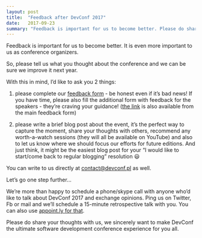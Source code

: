 ```yaml
---
layout: post
title: 	"Feedback after DevConf 2017"
date: 	2017-09-23
summary: "Feedback is important for us to become better. Please do share your thoughts about DevConf 2017 with us."
---
```

Feedback is important for us to become better. It is even more important to us as conference organizers.

So, please tell us what you thought about the conference and we can be sure we improve it next year.

With this in mind, I’d like to ask you 2 things:

1) please complete our [feedback form](https://devconf.typeform.com/to/qYMj6w) - be honest even if it’s bad news!
If you have time, please also fill the additional form with feedback for the speakers - they’re craving your guidance! ([the link](https://devconf.typeform.com/to/SrOlS8) is also available from the main feedback form)

2) please write a brief blog post about the event, it’s the perfect way to capture the moment, share your thoughts with others, recommend any worth-a-watch sessions (they will all be available on YouTube) and also to let us know where we should focus our efforts for future editions. And just think, it might be the easiest blog post for your “I would like to start/come back to regular blogging” resolution 😃

You can write to us directly at [contact@devconf.pl](mailto:contact@devconf.pl) as well.

Let’s go one step further...

We’re more than happy to schedule a phone/skype call with anyone who’d like to talk about DevConf 2017 and exchange opinions.
Ping us on Twitter, Fb or mail and we’ll schedule a 15-minute retrospective talk with you. You can also use [appoint.ly for that](https://appoint.ly/s/devconf/feedback).

Please do share your thoughts with us, we sincerely want to make DevConf the ultimate software development conference experience for you all.
